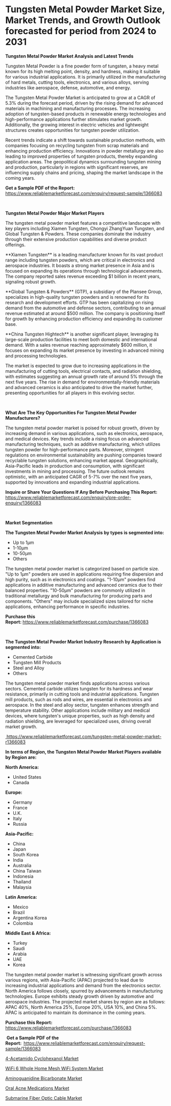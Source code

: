 <p><h1>Tungsten Metal Powder Market Size, Market Trends, and Growth Outlook forecasted for period from 2024 to 2031</h1></p><p><strong>Tungsten Metal Powder Market Analysis and Latest Trends</strong></p>
<p><p>Tungsten Metal Powder is a fine powder form of tungsten, a heavy metal known for its high melting point, density, and hardness, making it suitable for various industrial applications. It is primarily utilized in the manufacturing of hard metals, cutting tools, electronics, and various alloys, serving industries like aerospace, defense, automotive, and energy.</p><p>The Tungsten Metal Powder Market is anticipated to grow at a CAGR of 5.3% during the forecast period, driven by the rising demand for advanced materials in machining and manufacturing processes. The increasing adoption of tungsten-based products in renewable energy technologies and high-performance applications further stimulates market growth. Additionally, the growing interest in electric vehicles and lightweight structures creates opportunities for tungsten powder utilization.</p><p>Recent trends indicate a shift towards sustainable production methods, with companies focusing on recycling tungsten from scrap materials and enhancing production efficiency. Innovations in powder metallurgy are also leading to improved properties of tungsten products, thereby expanding application areas. The geopolitical dynamics surrounding tungsten mining and production, particularly in regions with significant reserves, are influencing supply chains and pricing, shaping the market landscape in the coming years.</p></p>
<p><strong>Get a Sample PDF of the Report:&nbsp;</strong> <a href="https://www.reliablemarketforecast.com/enquiry/request-sample/1366083?utm_campaign=1110&utm_medium=2&utm_source=Github&utm_content=ia&utm_term=06122024&utm_id=tungsten-metal-powder">https://www.reliablemarketforecast.com/enquiry/request-sample/1366083</a></p>
<p>&nbsp;</p>
<p><strong>Tungsten Metal Powder Major Market Players</strong></p>
<p><p>The tungsten metal powder market features a competitive landscape with key players including Xiamen Tungsten, Chongyi ZhangYuan Tungsten, and Global Tungsten & Powders. These companies dominate the industry through their extensive production capabilities and diverse product offerings.</p><p>**Xiamen Tungsten** is a leading manufacturer known for its vast product range including tungsten powders, which are critical in electronics and aerospace industries. It boasts a strong market presence in Asia and is focused on expanding its operations through technological advancements. The company reported sales revenue exceeding $1 billion in recent years, signaling robust growth.</p><p>**Global Tungsten & Powders** (GTP), a subsidiary of the Plansee Group, specializes in high-quality tungsten powders and is renowned for its research and development efforts. GTP has been capitalizing on rising demand from the automotive and defense sectors, contributing to an annual revenue estimated at around $500 million. The company is positioning itself for growth by enhancing production efficiency and expanding its customer base.</p><p>**China Tungsten Hightech** is another significant player, leveraging its large-scale production facilities to meet both domestic and international demand. With a sales revenue reaching approximately $600 million, it focuses on expanding its market presence by investing in advanced mining and processing technologies.</p><p>The market is expected to grow due to increasing applications in the manufacturing of cutting tools, electrical contacts, and radiation shielding, with estimates suggesting an annual growth rate of around 5% through the next five years. The rise in demand for environmentally-friendly materials and advanced ceramics is also anticipated to drive the market further, presenting opportunities for all players in this evolving sector.</p></p>
<p>&nbsp;</p>
<p><strong>What Are The Key Opportunities For Tungsten Metal Powder Manufacturers?</strong></p>
<p><p>The tungsten metal powder market is poised for robust growth, driven by increasing demand in various applications, such as electronics, aerospace, and medical devices. Key trends include a rising focus on advanced manufacturing techniques, such as additive manufacturing, which utilizes tungsten powder for high-performance parts. Moreover, stringent regulations on environmental sustainability are pushing companies toward recyclable tungsten solutions, enhancing market appeal. Geographically, Asia-Pacific leads in production and consumption, with significant investments in mining and processing. The future outlook remains optimistic, with an anticipated CAGR of 5-7% over the next five years, supported by innovations and expanding industrial applications.</p></p>
<p><strong>Inquire or Share Your Questions If Any Before Purchasing This Report:</strong> <a href="https://www.reliablemarketforecast.com/enquiry/pre-order-enquiry/1366083?utm_campaign=1110&utm_medium=2&utm_source=Github&utm_content=ia&utm_term=06122024&utm_id=tungsten-metal-powder">https://www.reliablemarketforecast.com/enquiry/pre-order-enquiry/1366083</a></p>
<p>&nbsp;</p>
<p><strong>Market Segmentation</strong></p>
<p><strong>The Tungsten Metal Powder Market Analysis by types is segmented into:</strong></p>
<p><ul><li>Up to 1μm</li><li>1-10μm</li><li>10-50μm</li><li>Others</li></ul></p>
<p><p>The tungsten metal powder market is categorized based on particle size. "Up to 1μm" powders are used in applications requiring fine dispersion and high purity, such as in electronics and coatings. "1-10μm" powders find applications in additive manufacturing and advanced ceramics due to their balanced properties. "10-50μm" powders are commonly utilized in traditional metallurgy and bulk manufacturing for producing parts and components. "Others" may include specialized sizes tailored for niche applications, enhancing performance in specific industries.</p></p>
<p><strong>Purchase this Report:&nbsp;</strong><a href="https://www.reliablemarketforecast.com/purchase/1366083?utm_campaign=1110&utm_medium=2&utm_source=Github&utm_content=ia&utm_term=06122024&utm_id=tungsten-metal-powder">https://www.reliablemarketforecast.com/purchase/1366083</a></p>
<p>&nbsp;</p>
<p><strong>The Tungsten Metal Powder Market Industry Research by Application is segmented into:</strong></p>
<p><ul><li>Cemented Carbide</li><li>Tungsten Mill Products</li><li>Steel and Alloy</li><li>Others</li></ul></p>
<p><p>The tungsten metal powder market finds applications across various sectors. Cemented carbide utilizes tungsten for its hardness and wear resistance, primarily in cutting tools and industrial applications. Tungsten mill products, such as rods and wires, are essential in electronics and aerospace. In the steel and alloy sector, tungsten enhances strength and temperature stability. Other applications include military and medical devices, where tungsten's unique properties, such as high density and radiation shielding, are leveraged for specialized uses, driving overall market growth.</p></p>
<p><a href="https://www.reliablemarketforecast.com/tungsten-metal-powder-market-r1366083?utm_campaign=1110&utm_medium=2&utm_source=Github&utm_content=ia&utm_term=06122024&utm_id=tungsten-metal-powder">&nbsp;https://www.reliablemarketforecast.com/tungsten-metal-powder-market-r1366083</a></p>
<p><strong>In terms of Region, the Tungsten Metal Powder Market Players available by Region are:</strong></p>
<p>
    <p> <strong> North America: </strong>
        <ul>
            <li>United States</li>
            <li>Canada</li>
        </ul>
        </p> 
    <p> <strong> Europe: </strong>
        <ul>
            <li>Germany</li>
            <li>France</li>
            <li>U.K.</li>
            <li>Italy</li>
            <li>Russia</li>
        </ul>
        </p> 
    <p> <strong> Asia-Pacific: </strong>
        <ul>
            <li>China</li>
            <li>Japan</li>
            <li>South Korea</li>
            <li>India</li>
            <li>Australia</li>
            <li>China Taiwan</li>
            <li>Indonesia</li>
            <li>Thailand</li>
            <li>Malaysia</li>
        </ul>
        </p> 
    <p> <strong> Latin America: </strong>
        <ul>
            <li>Mexico</li>
            <li>Brazil</li>
            <li>Argentina Korea</li>
            <li>Colombia</li>
        </ul>
        </p> 
    <p> <strong> Middle East & Africa: </strong>
        <ul>
            <li>Turkey</li>
            <li>Saudi</li>
            <li>Arabia</li>
            <li>UAE</li>
            <li>Korea</li>
        </ul>
    </p>
    </p>
<p><p>The tungsten metal powder market is witnessing significant growth across various regions, with Asia-Pacific (APAC) projected to lead due to increasing industrial applications and demand from the electronics sector. North America follows closely, spurred by advancements in manufacturing technologies. Europe exhibits steady growth driven by automotive and aerospace industries. The projected market shares by region are as follows: APAC 40%, North America 25%, Europe 20%, USA 10%, and China 5%. APAC is anticipated to maintain its dominance in the coming years.</p></p>
<p><strong>Purchase this Report: </strong><a href="https://www.reliablemarketforecast.com/purchase/1366083?utm_campaign=1110&utm_medium=2&utm_source=Github&utm_content=ia&utm_term=06122024&utm_id=tungsten-metal-powder">https://www.reliablemarketforecast.com/purchase/1366083</a></p>
<p>&nbsp;<strong>Get a Sample PDF of the Report:&nbsp;&nbsp;</strong><a href="https://www.reliablemarketforecast.com/enquiry/request-sample/1366083?utm_campaign=1110&utm_medium=2&utm_source=Github&utm_content=ia&utm_term=06122024&utm_id=tungsten-metal-powder">https://www.reliablemarketforecast.com/enquiry/request-sample/1366083</a></p>
<p><strong></strong></p>
<p><p><a href="https://issuu.com/reportprime-2/docs/4-acetamido-cyclohexanol-market-size-2030.pptx?utm_campaign=1110&utm_medium=2&utm_source=Github&utm_content=ia&utm_term=06122024&utm_id=tungsten-metal-powder">4-Acetamido Cyclohexanol Market</a></p><p><a href="https://issuu.com/reportprime-2/docs/wifi-6-whole-home-mesh-wifi-system-market-size-203?utm_campaign=1110&utm_medium=2&utm_source=Github&utm_content=ia&utm_term=06122024&utm_id=tungsten-metal-powder">WiFi 6 Whole Home Mesh WiFi System Market</a></p><p><a href="https://github.com/WillieWoodard/Market-Research-Report-List-7/blob/main/aminoguanidine-bicarbonate-market.md?utm_campaign=1110&utm_medium=2&utm_source=Github&utm_content=ia&utm_term=06122024&utm_id=tungsten-metal-powder">Aminoguanidine Bicarbonate Market</a></p><p><a href="https://www.linkedin.com/pulse/oral-acne-medications-market-scope-provide-valuable-information-qiage?utm_campaign=1110&utm_medium=2&utm_source=Github&utm_content=ia&utm_term=06122024&utm_id=tungsten-metal-powder">Oral Acne Medications Market</a></p><p><a href="https://www.linkedin.com/pulse/compreh-proposis-fbaif?utm_campaign=1110&utm_medium=2&utm_source=Github&utm_content=ia&utm_term=06122024&utm_id=tungsten-metal-powder">Submarine Fiber Optic Cable Market</a></p></p>